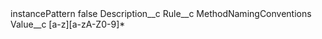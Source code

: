 <?xml version="1.0" encoding="UTF-8"?>
<CustomMetadata xmlns="http://soap.sforce.com/2006/04/metadata" xmlns:xsi="http://www.w3.org/2001/XMLSchema-instance" xmlns:xsd="http://www.w3.org/2001/XMLSchema">
    <label>instancePattern</label>
    <protected>false</protected>
    <values>
        <field>Description__c</field>
        <value xsi:nil="true"/>
    </values>
    <values>
        <field>Rule__c</field>
        <value xsi:type="xsd:string">MethodNamingConventions</value>
    </values>
    <values>
        <field>Value__c</field>
        <value xsi:type="xsd:string">[a-z][a-zA-Z0-9]*</value>
    </values>
</CustomMetadata>
